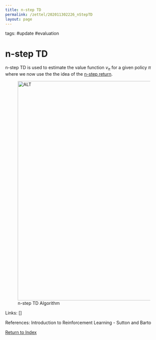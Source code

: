```yaml
---
title: n-step TD
permalink: /zettel/202011302226_nStepTD
layout: page
---
```

tags: #update #evaluation

# n-step TD

n-step TD is used to estimate the value function $v_{\pi}$ for a given policy $\pi$ 
where we now use the the idea of the [n-step return](202011302230_nstepReturn).

<figure>
  <img src="/zettel/Images/ReinforcementLearning/NStepTDV.png"
     alt="ALT"
     class="centerImage"
     style="width: 700px;" />
  <figcaption> n-step TD Algorithm </figcaption>     
</figure>

Links: []

References: Introduction to Reinforcement Learning - Sutton and Barto

[Return to Index](index)